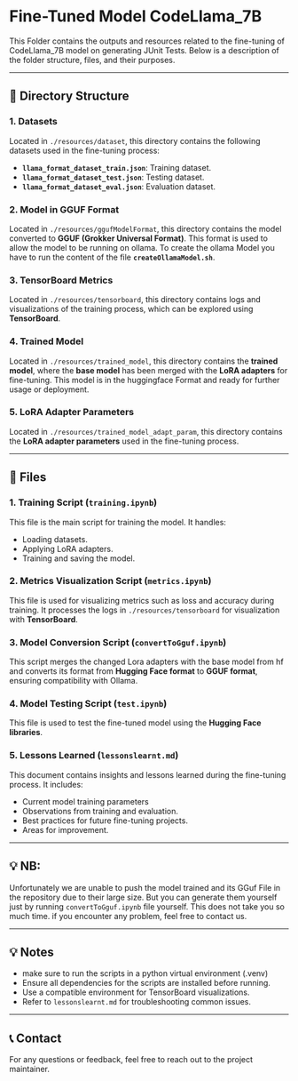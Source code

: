 # Fine-Tuned Model CodeLlama_7B

This Folder contains the outputs and resources related to the fine-tuning of CodeLlama_7B model on generating JUnit Tests. Below is a description of the folder structure, files, and their purposes.

---

## 📂 Directory Structure

### 1. **Datasets**  
Located in `./resources/dataset`, this directory contains the following datasets used in the fine-tuning process:
- **`llama_format_dataset_train.json`**: Training dataset.
- **`llama_format_dataset_test.json`**: Testing dataset.
- **`llama_format_dataset_eval.json`**: Evaluation dataset.

### 2. **Model in GGUF Format**  
Located in `./resources/ggufModelFormat`, this directory contains the model converted to **GGUF (Grokker Universal Format)**. This format is used to allow the model to be running on ollama.
To create the ollama Model you have to run the content of the file **`createOllamaModel.sh`**.

### 3. **TensorBoard Metrics**  
Located in `./resources/tensorboard`, this directory contains logs and visualizations of the training process, which can be explored using **TensorBoard**.

### 4. **Trained Model**  
Located in `./resources/trained_model`, this directory contains the **trained model**, where the **base model** has been merged with the **LoRA adapters** for fine-tuning. This model is in the huggingface Format and ready for further usage or deployment.

### 5. **LoRA Adapter Parameters**  
Located in `./resources/trained_model_adapt_param`, this directory contains the **LoRA adapter parameters** used in the fine-tuning process.

---

## 📄 Files

### 1. **Training Script (`training.ipynb`)**  
This file is the main script for training the model. It handles:
- Loading datasets.
- Applying LoRA adapters.
- Training and saving the model.

### 2. **Metrics Visualization Script (`metrics.ipynb`)**  
This file is used for visualizing metrics such as loss and accuracy during training. It processes the logs in `./resources/tensorboard` for visualization with **TensorBoard**.

### 3. **Model Conversion Script (`convertToGguf.ipynb`)**  
This script merges the changed Lora adapters with the base model from hf and converts its format from **Hugging Face format** to **GGUF format**, ensuring compatibility with Ollama.

### 4. **Model Testing Script (`test.ipynb`)**  
This file is used to test the fine-tuned model using the **Hugging Face libraries**. 

### 5. **Lessons Learned (`lessonslearnt.md`)**  
This document contains insights and lessons learned during the fine-tuning process. It includes:
- Current model training parameters
- Observations from training and evaluation.
- Best practices for future fine-tuning projects.
- Areas for improvement.

---

## 💡 NB:
Unfortunately we are unable to push the model trained and its GGuf File in the repository due to their large size.
But you can generate them yourself just by running `convertToGguf.ipynb` file yourself. This does not take you so much time.
if you encounter any problem, feel free to contact us.

---

## 💡 Notes
- make sure to run the scripts in a python virtual environment (.venv)
- Ensure all dependencies for the scripts are installed before running.
- Use a compatible environment for TensorBoard visualizations.
- Refer to `lessonslearnt.md` for troubleshooting common issues.

---

## 📞 Contact
For any questions or feedback, feel free to reach out to the project maintainer.
